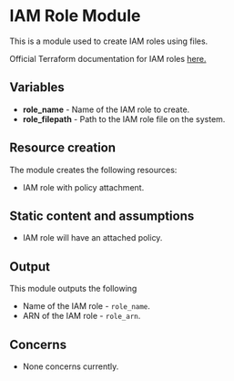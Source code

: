 # IAM Role Module
This is a module used to create IAM roles using files.

Official Terraform documentation for IAM roles [here.](https://www.terraform.io/docs/providers/aws/r/iam_role.html)

## Variables
* **role_name** - Name of the IAM role to create.
* **role_filepath** - Path to the IAM role file on the system.

## Resource creation
The module creates the following resources:
* IAM role with policy attachment.

## Static content and assumptions
* IAM role will have an attached policy.

## Output
This module outputs the following
* Name of the IAM role - `role_name`.
* ARN of the IAM role - `role_arn`.

## Concerns
* None concerns currently.
